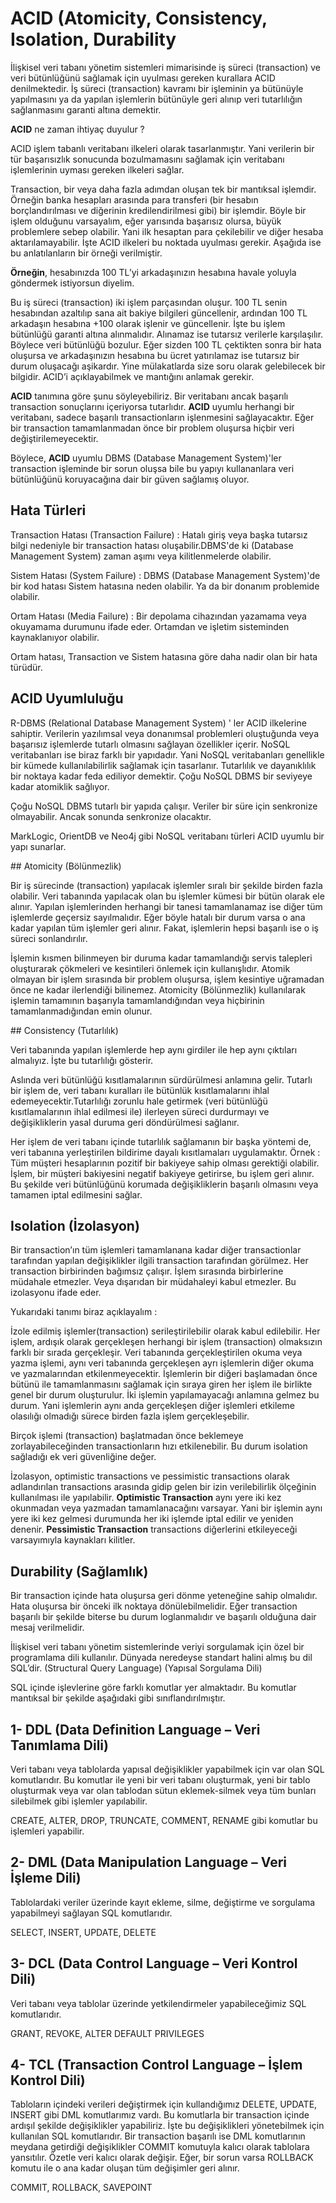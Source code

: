 # ACID (Atomicity, Consistency, Isolation, Durability

İlişkisel veri tabanı yönetim sistemleri mimarisinde iş süreci (transaction) ve veri bütünlüğünü sağlamak için uyulması gereken kurallara ACID denilmektedir. İş süreci (transaction) kavramı bir işleminin ya bütünüyle yapılmasını ya da yapılan işlemlerin bütünüyle geri alınıp veri tutarlılığın sağlanmasını garanti altına demektir.

**ACID** ne zaman ihtiyaç duyulur ?

ACID işlem tabanlı veritabanı ilkeleri olarak tasarlanmıştır. Yani verilerin bir tür başarısızlık sonucunda bozulmamasını sağlamak için veritabanı işlemlerinin uyması gereken ilkeleri sağlar. 

Transaction, bir veya daha fazla adımdan oluşan tek bir mantıksal işlemdir. Örneğin banka hesapları arasında para transferi (bir hesabın borçlandırılması ve diğerinin kredilendirilmesi gibi) bir işlemdir. Böyle bir işlem olduğunu varsayalım, eğer yarısında başarısız olursa, büyük problemlere sebep olabilir. Yani ilk hesaptan para çekilebilir ve diğer hesaba aktarılamayabilir. İşte ACID ilkeleri bu noktada uyulması gerekir. Aşağıda ise bu anlatılanların bir örneği verilmiştir.

**Örneğin**, hesabınızda 100 TL’yi arkadaşınızın hesabına havale yoluyla göndermek istiyorsun diyelim. 

Bu iş süreci (transaction) iki işlem parçasından oluşur. 100 TL senin hesabından azaltılıp sana ait bakiye bilgileri güncellenir, ardından 100 TL arkadaşın hesabına +100 olarak işlenir ve güncellenir. İşte bu işlem bütünlüğü garanti altına alınmalıdır. Alınamaz ise tutarsız verilerle karşılaşılır. Böylece veri bütünlüğü bozulur. Eğer sizden 100 TL çektikten sonra bir hata oluşursa ve arkadaşınızın hesabına bu ücret yatırılamaz ise tutarsız bir durum oluşacağı aşikardır. Yine mülakatlarda size soru olarak gelebilecek bir bilgidir. ACID’i açıklayabilmek ve mantığını anlamak gerekir.

**ACID** tanımına göre şunu söyleyebiliriz. Bir veritabanı ancak başarılı transaction sonuçlarını içeriyorsa tutarlıdır. **ACID** uyumlu herhangi bir veritabanı, sadece başarılı transactionların işlenmesini sağlayacaktır. Eğer bir transaction tamamlanmadan önce bir problem oluşursa hiçbir veri değiştirilemeyecektir.

Böylece, **ACID** uyumlu DBMS (Database Management System)'ler transaction işleminde bir sorun oluşsa bile bu yapıyı kullananlara veri bütünlüğünü koruyacağına dair bir güven sağlamış oluyor.

## Hata Türleri

Transaction Hatası (Transaction Failure) : Hatalı giriş veya başka tutarsız bilgi nedeniyle bir transaction hatası oluşabilir.DBMS'de ki (Database Management System) zaman aşımı veya kilitlenmelerde olabilir.

Sistem Hatası (System Failure) : DBMS (Database Management System)'de bir kod hatası Sistem hatasına neden olabilir. Ya da bir donanım problemide olabilir.

Ortam Hatası (Media Failure) : Bir depolama cihazından yazamama veya okuyamama durumunu ifade eder. Ortamdan ve işletim sisteminden kaynaklanıyor olabilir. 

Ortam hatası, Transaction ve Sistem hatasına göre daha nadir olan bir hata türüdür.

## ACID Uyumluluğu

R-DBMS (Relational Database Management System) ' ler ACID ilkelerine sahiptir. Verilerin yazılımsal veya donanımsal problemleri oluştuğunda veya başarısız işlemlerde tutarlı olmasını sağlayan özellikler içerir. NoSQL veritabanları ise biraz farklı bir yapıdadır. Yani NoSQL veritabanları genellikle bir kümede kullanılabilirlik sağlamak için tasarlanır. Tutarlılık ve dayanıklılık bir noktaya kadar feda ediliyor demektir. Çoğu NoSQL DBMS bir seviyeye kadar atomiklik sağlıyor.

Çoğu NoSQL DBMS tutarlı bir yapıda çalışır. Veriler bir süre için senkronize olmayabilir. Ancak sonunda senkronize olacaktır.

MarkLogic, OrientDB ve Neo4j gibi NoSQL veritabanı türleri ACID uyumlu bir yapı sunarlar. 

## Atomicity (Bölünmezlik)

Bir iş sürecinde (transaction) yapılacak işlemler sıralı bir şekilde birden fazla olabilir. Veri tabanında yapılacak olan bu işlemler kümesi bir bütün olarak ele alınır. Yapılan işlemlerinden herhangi bir tanesi tamamlanamaz ise diğer tüm işlemlerde geçersiz sayılmalıdır. Eğer böyle hatalı bir durum varsa o ana kadar yapılan tüm işlemler geri alınır. Fakat, işlemlerin hepsi başarılı ise o iş süreci sonlandırılır.

İşlemin kısmen bilinmeyen bir duruma kadar tamamlandığı servis talepleri oluşturarak çökmeleri ve kesintileri önlemek için kullanışlıdır. Atomik olmayan bir işlem sırasında bir problem oluşursa, işlem kesintiye uğramadan önce ne kadar ilerlendiği bilinemez. Atomicity (Bölünmezlik) kullanılarak işlemin tamamının başarıyla tamamlandığından veya hiçbirinin tamamlanmadığından emin olunur.

## Consistency (Tutarlılık)

Veri tabanında yapılan işlemlerde hep aynı girdiler ile hep aynı çıktıları almalıyız. İşte bu tutarlılığı gösterir. 

Aslında veri bütünlüğü kısıtlamalarının sürdürülmesi anlamına gelir. Tutarlı bir işlem de, veri tabanı kuralları ile bütünlük kısıtlamalarını ihlal edemeyecektir.Tutarlılığı zorunlu hale getirmek (veri bütünlüğü kısıtlamalarının ihlal edilmesi ile) ilerleyen süreci durdurmayı ve değişikliklerin yasal duruma geri döndürülmesi sağlanır.

Her işlem de veri tabanı içinde tutarlılık sağlamanın bir başka yöntemi de, veri tabanına yerleştirilen bildirime dayalı kısıtlamaları uygulamaktır. Örnek : Tüm müşteri hesaplarının pozitif bir bakiyeye sahip olması gerektiği olabilir. İşlem, bir müşteri bakiyesini negatif bakiyeye getirirse, bu işlem geri alınır. Bu şekilde veri bütünlüğünü korumada  değişikliklerin başarılı olmasını veya tamamen iptal edilmesini sağlar.

## Isolation (İzolasyon)

Bir transaction’ın tüm işlemleri tamamlanana kadar diğer transactionlar tarafından yapılan değişiklikler ilgili transaction tarafından görülmez. Her transaction birbirinden bağımsız çalışır. İşlem sırasında birbirlerine müdahale etmezler. Veya dışarıdan bir müdahaleyi kabul etmezler. Bu izolasyonu ifade eder.

Yukarıdaki tanımı biraz açıklayalım :

İzole edilmiş işlemler(transaction) serileştirilebilir olarak kabul edilebilir. Her işlem, ardışık olarak gerçekleşen herhangi bir işlem (transaction) olmaksızın farklı bir sırada gerçekleşir. Veri tabanında gerçekleştirilen okuma veya yazma işlemi, aynı veri tabanında gerçekleşen ayrı işlemlerin diğer okuma ve yazmalarından etkilenmeyecektir. İşlemlerin bir diğeri başlamadan önce bütünü ile tamamlanmasını sağlamak için sıraya giren her işlem ile birlikte genel bir durum oluşturulur. İki işlemin yapılamayacağı anlamına gelmez bu durum. Yani işlemlerin aynı anda gerçekleşen diğer işlemleri etkileme olasılığı olmadığı sürece birden fazla işlem gerçekleşebilir.

Birçok işlemi (transaction) başlatmadan önce beklemeye zorlayabileceğinden transactionların hızı etkilenebilir. Bu durum isolation sağladığı ek veri güvenliğine değer.

İzolasyon, optimistic transactions ve pessimistic transactions olarak adlandırılan transactions arasında gidip gelen bir izin verilebilirlik ölçeğinin kullanılması ile yapılabilir. **Optimistic Transaction** aynı yere iki kez okunmadan veya yazmadan tamamlanacağını varsayar. Yani bir işlemin aynı yere iki kez gelmesi durumunda her iki işlemde iptal edilir ve yeniden denenir. **Pessimistic Transaction** transactions diğerlerini etkileyeceği varsayımıyla kaynakları kilitler. 

## Durability (Sağlamlık)

Bir transaction içinde hata oluşursa geri dönme yeteneğine sahip olmalıdır. Hata oluşursa bir önceki ilk noktaya dönülebilmelidir. Eğer transaction başarılı bir şekilde biterse bu durum loglanmalıdır ve başarılı olduğuna dair mesaj verilmelidir.

İlişkisel veri tabanı yönetim sistemlerinde veriyi sorgulamak için özel bir programlama dili kullanılır. Dünyada neredeyse standart halini almış bu dil SQL’dir. (Structural Query Language) (Yapısal Sorgulama Dili)



SQL içinde işlevlerine göre farklı komutlar yer almaktadır. Bu komutlar mantıksal bir şekilde aşağıdaki gibi sınıflandırılmıştır.

## 1- DDL (Data Definition Language – Veri Tanımlama Dili) 

Veri tabanı veya tablolarda yapısal değişiklikler yapabilmek için var olan SQL komutlarıdır. Bu komutlar ile yeni bir veri tabanı oluşturmak, yeni bir tablo oluşturmak veya var olan tablodan sütun eklemek-silmek veya tüm bunları silebilmek gibi işlemler yapılabilir.

 CREATE, ALTER, DROP, TRUNCATE, COMMENT, RENAME gibi komutlar bu işlemleri yapabilir.



## 2-   DML (Data Manipulation Language – Veri İşleme Dili)

Tablolardaki veriler üzerinde kayıt ekleme, silme, değiştirme ve sorgulama yapabilmeyi sağlayan SQL komutlarıdır.

SELECT, INSERT, UPDATE, DELETE



## 3-   DCL (Data Control Language – Veri Kontrol Dili)

Veri tabanı veya tablolar üzerinde yetkilendirmeler yapabileceğimiz SQL komutlarıdır.

 GRANT, REVOKE, ALTER DEFAULT PRIVILEGES



## 4-   TCL (Transaction Control Language – İşlem Kontrol Dili) 

Tabloların içindeki verileri değiştirmek için kullandığımız DELETE, UPDATE, INSERT gibi DML komutlarımız vardı. Bu komutlarla bir transaction içinde ardışıl şekilde değişiklikler yapabiliriz. İşte bu değişiklikleri yönetebilmek için kullanılan SQL komutlarıdır. Bir transaction başarılı ise DML komutlarının meydana getirdiği değişiklikler COMMIT komutuyla kalıcı olarak tablolara yansıtılır. Özetle veri kalıcı olarak değişir. Eğer, bir sorun varsa ROLLBACK komutu ile o ana kadar oluşan tüm değişimler geri alınır.

COMMIT, ROLLBACK, SAVEPOINT

